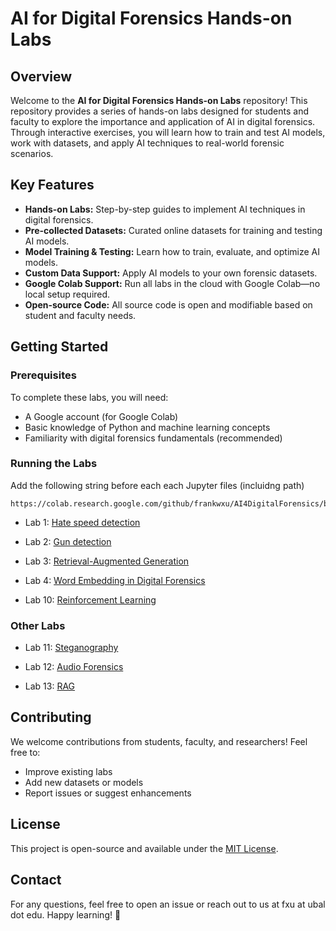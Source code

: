 # AI for Digital Forensics Hands-on Labs

## Overview

Welcome to the **AI for Digital Forensics Hands-on Labs** repository! This repository provides a series of hands-on labs designed for students and faculty to explore the importance and application of AI in digital forensics. Through interactive exercises, you will learn how to train and test AI models, work with datasets, and apply AI techniques to real-world forensic scenarios.

## Key Features

- **Hands-on Labs:** Step-by-step guides to implement AI techniques in digital forensics.
- **Pre-collected Datasets:** Curated online datasets for training and testing AI models.
- **Model Training & Testing:** Learn how to train, evaluate, and optimize AI models.
- **Custom Data Support:** Apply AI models to your own forensic datasets.
- **Google Colab Support:** Run all labs in the cloud with Google Colab—no local setup required.
- **Open-source Code:** All source code is open and modifiable based on student and faculty needs.

## Getting Started

### Prerequisites

To complete these labs, you will need:

- A Google account (for Google Colab)
- Basic knowledge of Python and machine learning concepts
- Familiarity with digital forensics fundamentals (recommended)

### Running the Labs

Add the following string before each each Jupyter files (incluidng path)

```
https://colab.research.google.com/github/frankwxu/AI4DigitalForensics/blob/main/
```

- Lab 1: [Hate speed detection](https://colab.research.google.com/github/frankwxu/AI4DigitalForensics/blob/main/lab01_Hate_speech_detection/social_media_threat_detection.ipynb)

- Lab 2: [Gun detection](https://colab.research.google.com/github/frankwxu/AI4DigitalForensics/blob/main/lab02_Gun_detection_fasterRCNN/gun_detection_fasterRCNN.ipynb)

- Lab 3: [Retrieval-Augmented Generation](https://colab.research.google.com/github/frankwxu/AI4DigitalForensics/blob/main/lab3_RAG/Retrieval_Augmented_Generation_Simple.ipynb)

- Lab 4: [Word Embedding in Digital Forensics](https://colab.research.google.com/github/frankwxu/AI4DigitalForensics/blob/main/lab04_word_embedding/Word_Embeddings_in_DF.ipynb)

- Lab 10: [Reinforcement Learning](https://colab.research.google.com/github/frankwxu/AI4DigitalForensics/blob/main/lab10_Reinforcement_Learning/dqn_lunar_lander_demo.ipynb)

### Other Labs

- Lab 11: [Steganography](https://github.com/danjethh/steg_analysis)

- Lab 12: [Audio Forensics](https://github.com/danjethh/audio_forensics/tree/main)

- Lab 13: [RAG](https://github.com/MohitD017/Forensic_Data_Retrieval_System)

## Contributing

We welcome contributions from students, faculty, and researchers! Feel free to:

- Improve existing labs
- Add new datasets or models
- Report issues or suggest enhancements

## License

This project is open-source and available under the [MIT License](LICENSE).

## Contact

For any questions, feel free to open an issue or reach out to us at fxu at ubal dot edu. Happy learning! 🚀
